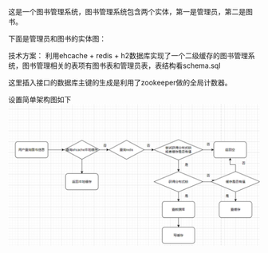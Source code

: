 这是一个图书管理系统，图书管理系统包含两个实体，第一是管理员，第二是图书。

下面是管理员和图书的实体图：

技术方案：
利用ehcache + redis + h2数据库实现了一个二级缓存的图书管理系统，图书管理相关的表项有图书表和管理员表，表结构看schema.sql

这里插入接口的数据库主键的生成是利用了zookeeper做的全局计数器。

设置简单架构图如下
![架构图](20240712181120.png)


